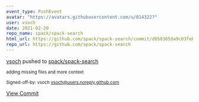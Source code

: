 ```yaml
---
event_type: PushEvent
avatar: "https://avatars.githubusercontent.com/u/814322?"
user: vsoch
date: 2021-02-20
repo_name: spack/spack-search
html_url: https://github.com/spack/spack-search/commit/d6583653a9c03feb0ae0122e5c0e72f14b781863
repo_url: https://github.com/spack/spack-search
---
```


<a href='https://github.com/vsoch' target='_blank'>vsoch</a> pushed to <a href='https://github.com/spack/spack-search' target='_blank'>spack/spack-search</a>

<small>adding missing files and more context

Signed-off-by: vsoch <vsoch@users.noreply.github.com></small>

<a href='https://github.com/spack/spack-search/commit/d6583653a9c03feb0ae0122e5c0e72f14b781863' target='_blank'>View Commit</a>